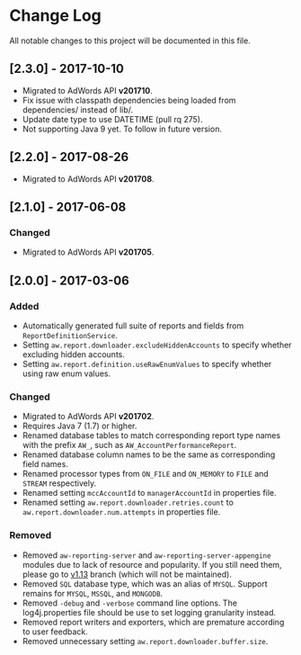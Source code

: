 # Change Log

All notable changes to this project will be documented in this file.

## [2.3.0] - 2017-10-10
- Migrated to AdWords API **v201710**.
- Fix issue with classpath dependencies being loaded from dependencies/ instead of lib/.
- Update date type to use DATETIME (pull rq 275).
- Not supporting Java 9 yet. To follow in future version.

## [2.2.0] - 2017-08-26
- Migrated to AdWords API **v201708**.

## [2.1.0] - 2017-06-08

### Changed
- Migrated to AdWords API **v201705**.

## [2.0.0] - 2017-03-06

### Added
- Automatically generated full suite of reports and fields from <code>ReportDefinitionService</code>.
- Setting <code>aw.report.downloader.excludeHiddenAccounts</code> to specify whether excluding hidden accounts.
- Setting <code>aw.report.definition.useRawEnumValues</code> to specify whether using raw enum values.

### Changed
- Migrated to AdWords API **v201702**.
- Requires Java 7 (1.7) or higher.
- Renamed database tables to match corresponding report type names with the prefix <code>AW_</code>, such as <code>AW_AccountPerformanceReport</code>.
- Renamed database column names to be the same as corresponding field names.
- Renamed processor types from <code>ON_FILE</code> and <code>ON_MEMORY</code> to <code>FILE</code> and <code>STREAM</code> respectively.
- Renamed setting <code>mccAccountId</code> to <code>managerAccountId</code> in properties file.
- Renamed setting <code>aw.report.downloader.retries.count</code> to <code>aw.report.downloader.num.attempts</code> in properties file.

### Removed
- Removed <code>aw-reporting-server</code> and <code>aw-reporting-server-appengine</code> modules due to lack of resource and popularity. If you still need them, please go to [v1.13](https://github.com/googleads/aw-reporting/tree/v1.13) branch (which will not be maintained).
- Removed <code>SQL</code> database type, which was an alias of <code>MYSQL</code>. Support remains for <code>MYSQL</code>, <code>MSSQL</code>, and <code>MONGODB</code>.
- Removed <code>-debug</code> and <code>-verbose</code> command line options. The log4j.properties file should be use to set logging granularity instead.
- Removed report writers and exporters, which are premature according to user feedback.
- Removed unnecessary setting <code>aw.report.downloader.buffer.size</code>.
